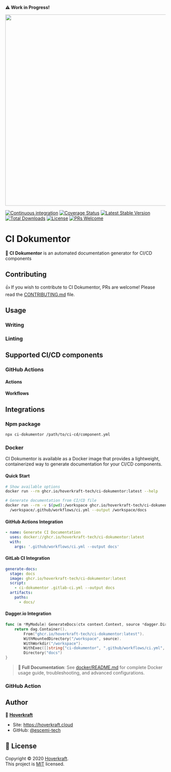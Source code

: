 **⚠️ Work in Progress!**

<p align="center">
  <a href="https://github.com/hoverkraft-tech/ci-dokumentor" target="_blank"><img src="https://repository-images.githubusercontent.com/967387766/5e390ed2-ba9b-447d-bfe9-eb68f6f6a314" width="600" /></a>
</p>

[![Continuous integration](https://github.com/hoverkraft-tech/ci-dokumentor/workflows/Continuous%20integration/badge.svg)](https://github.com/hoverkraft-tech/ci-dokumentor/actions?query=workflow%3A%22Continuous+integration%22)
[![Coverage Status](https://codecov.io/gh/hoverkraft-tech/ci-dokumentor/branch/main/graph/badge.svg)](https://codecov.io/gh/hoverkraft-tech/ci-dokumentor)
[![Latest Stable Version](https://poser.pugx.org/hoverkraft-tech/ci-dokumentor/v/stable)](https://packagist.org/packages/hoverkraft-tech/ci-dokumentor)
[![Total Downloads](https://poser.pugx.org/hoverkraft-tech/ci-dokumentor/downloads)](https://npm.org/packages/hoverkraft-tech/ci-dokumentor)
[![License](https://poser.pugx.org/hoverkraft-tech/ci-dokumentor/license)](https://packagist.org/packages/hoverkraft-tech/ci-dokumentor)
[![PRs Welcome](https://img.shields.io/badge/PRs-welcome-brightgreen.svg)](CONTRIBUTING.md)

# CI Dokumentor

📢 **CI Dokumentor** is an automated documentation generator for CI/CD components

## Contributing

👍 If you wish to contribute to CI Dokumentor, PRs are welcome! Please read the [CONTRIBUTING.md](CONTRIBUTING.md) file.

## Usage

### Writing

### Linting

## Supported CI/CD components

### GitHub Actions

#### Actions

#### Workflows

## Integrations

### Npm package

```bash
npx ci-dokumentor /path/to/ci-cd/component.yml
```

### Docker

CI Dokumentor is available as a Docker image that provides a lightweight, containerized way to generate documentation for your CI/CD components.

#### Quick Start

```bash
# Show available options
docker run --rm ghcr.io/hoverkraft-tech/ci-dokumentor:latest --help

# Generate documentation from CI/CD file
docker run --rm -v $(pwd):/workspace ghcr.io/hoverkraft-tech/ci-dokumentor:latest \
  /workspace/.github/workflows/ci.yml --output /workspace/docs
```

#### GitHub Actions Integration

```yaml
- name: Generate CI Documentation
  uses: docker://ghcr.io/hoverkraft-tech/ci-dokumentor:latest
  with:
    args: '.github/workflows/ci.yml --output docs'
```

#### GitLab CI Integration

```yaml
generate-docs:
  stage: docs
  image: ghcr.io/hoverkraft-tech/ci-dokumentor:latest
  script:
    - ci-dokumentor .gitlab-ci.yml --output docs
  artifacts:
    paths:
      - docs/
```

#### Dagger.io Integration

```go
func (m *MyModule) GenerateDocs(ctx context.Context, source *dagger.Directory) *dagger.Directory {
    return dag.Container().
        From("ghcr.io/hoverkraft-tech/ci-dokumentor:latest").
        WithMountedDirectory("/workspace", source).
        WithWorkdir("/workspace").
        WithExec([]string{"ci-dokumentor", ".github/workflows/ci.yml", "--output", "docs"}).
        Directory("docs")
}
```

> **📖 Full Documentation**: See [docker/README.md](docker/README.md) for complete Docker usage guide, troubleshooting, and advanced configurations.

### GitHub Action

## Author

👤 **[Hoverkraft](https://hoverkraft.cloud)**

- Site: <https://hoverkraft.cloud>
- GitHub: [@escemi-tech](https://github.com/hoverkraft-tech)

## 📝 License

Copyright © 2020 [Hoverkraft](https://hoverkraft.cloud).<br />
This project is [MIT](https://github.com/hoverkraft-tech/ci-dokumentor/blob/main/LICENSE) licensed.
